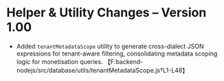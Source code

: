 # Helper & Utility Changes – Version 1.00

- Added `tenantMetadataScope` utility to generate cross-dialect JSON expressions for tenant-aware filtering, consolidating metadata scoping logic for monetisation queries. 【F:backend-nodejs/src/database/utils/tenantMetadataScope.js†L1-L48】

